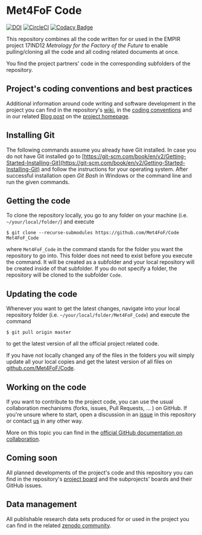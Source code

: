 # Met4FoF Code

[![DOI](https://zenodo.org/badge/138772091.svg)](https://zenodo.org/badge/latestdoi/138772091)
[![CircleCI](https://circleci.com/gh/Met4FoF/Code.svg?style=shield&circle-token=3566560a243f21fa06fafbe49e92ac2a6d3fc250)](https://circleci.com/gh/Met4FoF/Code)
[![Codacy Badge](https://api.codacy.com/project/badge/Grade/0761272aabbc4010bba5921015ab084f)](https://www.codacy.com/app/PTB-PSt1/Code?utm_source=github.com&amp;utm_medium=referral&amp;utm_content=Met4FoF/Code&amp;utm_campaign=Badge_Grade)

This repository combines all the code written for or used in the EMPIR project 17IND12 *Metrology for the Factory of the Future* to enable pulling/cloning all the code and all coding related documents at once.

You find the project partners' code in the corresponding subfolders of the repository.

## Project's coding conventions and best practices

Additional information around code writing and software development in the project
you can find in the repository's
[wiki](https://github.com/Met4FoF/Code/wiki), in the
[coding conventions](conventions/README.md) and in our related
[Blog post](https://www.ptb.de/empir2018/met4fof/information-communication/blog/detail-view/?tx_news_pi1%5Bnews%5D=38&tx_news_pi1%5Bcontroller%5D=News&tx_news_pi1%5Baction%5D=detail&cHash=ce963c7573572d40ef0f496449ef8aff)
on the [project homepage](https://www.ptb.de/empir2018/met4fof/home/). 

## Installing Git

The following commands assume you already have Git installed. In case you do not have
Git installed go to
[https://git-scm.com/book/en/v2/Getting-Started-Installing-Git](https://git-scm.com/book/en/v2/Getting-Started-Installing-Git)
and follow the instructions for your operating system. After successful installation
open _Git Bash_ in Windows or the command line and run the given commands.

## Getting the code

To clone the repository locally, you go to any folder on your machine (i.e. `~/your/local/folder/`) and execute

`$ git clone --recurse-submodules https://github.com/Met4FoF/Code Met4FoF_Code`

where `Met4FoF_Code` in the command stands for the folder you want the repository to
go into. This folder does not need to exist before you execute the command. It will
be created as a subfolder and your local repository will be created inside of that
subfolder. If you do not specify a folder, the repository will be cloned to the
subfolder `Code`.

## Updating the code

Whenever you want to get the latest changes, navigate into your local repository folder (i.e. `~/your/local/folder/Met4FoF_Code`) and execute the command

`$ git pull origin master`

to get the latest version of all the official project related code.

If you have not locally changed any of the files in the folders you will simply
update all your local copies and get the latest version of all files on
[github.com/Met4FoF/Code](https://github.com/Met4FoF/Code).

## Working on the code

If you want to contribute to the project code, you can use the usual collaboration
mechanisms (forks, issues, Pull Requests, ... ) on GitHub. If you're unsure where to
start, open a discussion in an [issue](https://github.com/Met4FoF/Code/issues) in
this repository or contact
[us](https://github.com/Met4FoF/Code/graphs/contributors) in any other way.

More on this topic you can find in the
[official GitHub documentation on collaboration](https://docs.github.com/en/github/collaborating-with-issues-and-pull-requests).

## Coming soon

All planned developments of the project's code and this repository you can find in
the repository's [project board](https://github.com/Met4FoF/Code/projects/3) and the
subprojects' boards and their GitHub issues.

## Data management

All publishable research data sets produced for or used in the project you can find in the related [zenodo community](https://zenodo.org/communities/met4fof/).
